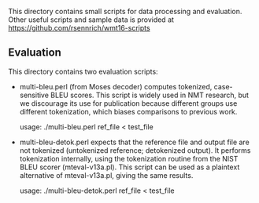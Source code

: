 This directory contains small scripts for data processing and evaluation.
Other useful scripts and sample data is provided at https://github.com/rsennrich/wmt16-scripts


Evaluation
----------

This directory contains two evaluation scripts:

 - multi-bleu.perl (from Moses decoder) computes tokenized, case-sensitive BLEU 
   scores. This script is widely used in NMT research, but we discourage its use 
   for publication because different groups use different tokenization, which 
   biases comparisons to previous work.

   usage:
   ./multi-bleu.perl ref_file < test_file

 - multi-bleu-detok.perl expects that the reference file and output file are not 
   tokenized (untokenized reference; detokenized output). It performs tokenization 
   internally, using the tokenization routine from the NIST BLEU scorer 
   (mteval-v13a.pl). This script can be used as a plaintext alternative of 
   mteval-v13a.pl, giving the same results.

   usage:
   ./multi-bleu-detok.perl ref_file < test_file